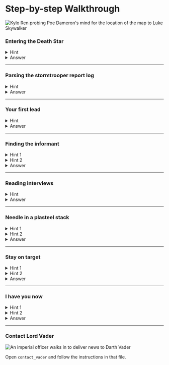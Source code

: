 # Step-by-step Walkthrough
![Kylo Ren probing Poe Dameron's mind for the location of the map to Luke Skywalker](https://64.media.tumblr.com/9bddecbc2648faef0157b0b0a6b91225/tumblr_inline_odpjg12noZ1r7xgxi_540.gifv)

<h3>Entering the Death Star</h3>
<details>
  <summary>Hint</summary>

  carefully read the first line of `instructions-from-vader` and use the `cd` command to change directories.
</details>

<details>
  <summary>Answer</summary>

  ```shell
  cd death-star
  ```
</details>

---

<h3>Parsing the stormtrooper report log</h3>
<details>
  <summary>Hint</summary>
  
  _This line from `instructions-from-vader` is the most important for your next steps:_

  `...marked all of the places that the traitor infiltrated with the word SECURITY-BREACH in the file stormtrooper-report-log.`

  Use a combination of `pipe` (`|`), `grep`, and `cat` to get just the info you need.
</details>

<details>
  <summary>Answer</summary>

  ```shell
  cat stormtrooper-report-log | grep "SECURITY-BREACH"
  ```
</details>

---

<h3>Your first lead</h3>
<details>
  <summary>Hint</summary>
  
  Information on all troopers is laid out in the `imperial-personnel` directory.

  Again, Use a combination of `pipe` (`|`), `grep`, and `cat` to find info on a trooper.
</details>

<details>
  <summary>Answer</summary>

  ```shell
  cat imperial-personnel | grep "Salacius"
  ```
</details>

---

<h3>Finding the informant</h3>
<details>
  <summary>Hint 1</summary>
  
  Use `head` or `less` to see the beginning of the `imperial-personnel` file, which has extra information for us. (To exit `less` hit `q`)

  Also don't forget about the `-n` flag, which will give line numbers to your output.

</details>
<details>
  <summary>Hint 2</summary>
  
  We know our informant is female, so she could be either of these two:
  ```
  Salacius Sun    F       26      Plasteel Barracks, line 40
  Salacius Church F       38      Bespin Barracks, line 179
  ```

</details>

<details>
  <summary>Answer</summary>

  One of these two commands take us to the informant...

  ```shell
  cat -n barracks/Plasteel | grep 40
  ```

  ```shell
  cat -n barracks/Bespin | grep 179
  ```
</details>

---

<h3>Reading interviews</h3>
<details>
  <summary>Hint</summary>
  
  _Copy the two possible interview numbers for reference._

  Check the format of the files in the `death-star/interviews` directory, and `cat` out the contents of the pertinent interviews.

</details>

<details>
  <summary>Answer</summary>


  ```shell
  cat interviews/interview-699607
  ```

  ```shell
  cat interviews/interview-47246024
  ```
</details>

---

<h3>Needle in a plasteel stack</h3>
<details>
  <summary>Hint 1</summary>
  
  _We know the traitor is male, over 6' tall, wearing battle damaged Kaminoan armor with a TKID starting with 113 and ending in 8._

  We'll have to sort through the `armor-info` file. 

  Once again use `cat`, pipe (`|`), and `grep` to parse the data.

</details>

<details>
  <summary>Hint 2</summary>
  
  Look at the `-A` option you can add to `grep`. It allows you to show a certain number of lines from the file after each "match" in your search. 
  
  _You could also use `-B` (lines before), or `-C` (lines before and after)_

</details>

<details>
  <summary>Answer</summary>


  ```shell
  cat armor-info | grep 113 -A 6
  ```
</details>

---

<h3>Stay on target</h3>
<details>
  <summary>Hint 1</summary>
  
  Based on our hints and the output of the previous command, we know that the traitor is one of these two:

  ```
  --
  TK ID#  113Q4H8
  Make: Kamino
  Condition: Heavily Damaged
  Owner: Richard LeParmentier
  Height: 6'3"
  Weight: 165 lbs

  --
  TK ID#  113UVX8
  Make: Kamino
  Condition: Heavily Damaged
  Owner: Janthaus Staucks
  Height: 6'2"
  Weight: 195 lbs
  ```

</details>

<details>
  <summary>Hint 2</summary>
  
  Look at the `-A` option you can add to `grep`. It allows you to show a certain number of lines from the file after each "match" in your search. 
  
  _You could also use `-B` (lines before), or `-C` (lines before and after)_

</details>

<details>
  <summary>Answer</summary>


  ```shell
  cat armor-info | grep 113 -A 6
  ```
</details>

---

<h3>I have you now</h3>
<details>
  <summary>Hint 1</summary>
  
  The only thing left to do is find out what groups our two suspects are members of. 

  `cd` into the `memberships` directory.

</details>

<details>
  <summary>Hint 2</summary>
  
  You can use `cat` to print out the contents of multiple files by adding a space between them like so: `cat file1 file2 file3`.

  Use that tactic to check who is a member of all four groups that we know the traitor is a part of from the `stormtrooper-report-log` step early on.

</details>

<details>
  <summary>Answer</summary>

  ```shell
  cat Imperial_Dejarik_Club Blue_Milkaholics_Anonymous Ewotic_Ewoks Aim_Like_A_Stormtrooper_101 | grep "Janthaus Staucks"
  ```
  
  ```shell
  cat Imperial_Dejarik_Club Blue_Milkaholics_Anonymous Ewotic_Ewoks Aim_Like_A_Stormtrooper_101 | grep "Richard LeParmentier"
  ```
</details>

---

### Contact Lord Vader

![An imperial officer walks in to deliver news to Darth Vader](https://64.media.tumblr.com/tumblr_m6gn0ikWJO1r2pn76o2_500.gif)

Open `contact_vader` and follow the instructions in that file.